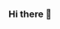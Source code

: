 ### Hi there 👋

<!--
I'm Sinan , I'm working on Android application development. I am sharing my projects here. I usually use the Java and Kotlin programming language for Android projects
-->
